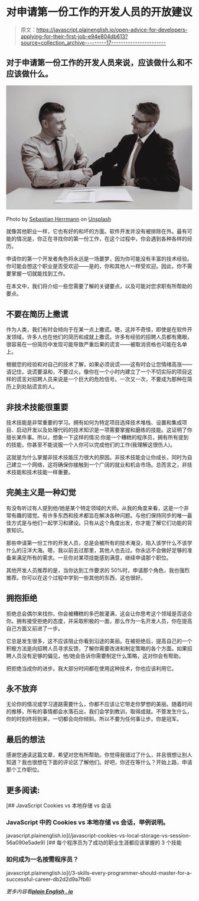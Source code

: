 # 对申请第一份工作的开发人员的开放建议

> 原文：<https://javascript.plainenglish.io/open-advice-for-developers-applying-for-their-first-job-e94e804db613?source=collection_archive---------17----------------------->

## 对于申请第一份工作的开发人员来说，应该做什么和不应该做什么。

![](img/202c4ea1dfed640035de6f16180a3670.png)

Photo by [Sebastian Herrmann](https://unsplash.com/@officestock?utm_source=medium&utm_medium=referral) on [Unsplash](https://unsplash.com?utm_source=medium&utm_medium=referral)

就像其他职业一样，它也有好的和坏的方面。软件开发并没有被排除在外。最有可能的情况是，你正在寻找你的第一份工作，在这个过程中，你会遇到各种各样的经历。

申请你的第一个开发者角色将永远是一场噩梦，因为你可能没有丰富的技术经验。你可能会想这个职业是否受欢迎——是的，你和其他人一样受欢迎。因此，你不需要掌握一切就能找到工作。

在本文中，我们将介绍一些您需要了解的关键要点，以及可能对您求职有所帮助的要点。

## **不要在简历上撒谎**

作为人类，我们有时会倾向于在某一点上撒谎。嗯，这并不奇怪，即使是在软件开发领域，许多人也在他们的简历和成就上撒谎。许多有经验的招聘人员都有鹰眼，很容易在一份简历中发现可能导致严重后果的谎言——被取消资格也可能在名单上。

根据您的经验和对自己的技术了解，如果必须说谎——这有时会让您情绪高涨——请记住，说谎要温和，不要过火。像你在一个小时内建立了一个不切实际的项目这样的谎言对招聘人员来说是一个巨大的危险信号。一次又一次，不要成为那种在简历上到处贴谎言的人。

## **非技术技能很重要**

技术技能是非常重要的学习。拥有如何为特定项目选择技术堆栈、设置和集成项目、启动开发以及处理代码的技术知识是一项需要掌握和磨练的技能。这证明了你擅长某件事。所以，想象一下这样的情况:你是一个糟糕的程序员，拥有所有提到的技能，你甚至不能说服一个人你可以完成他们的工作(我理解这很伤人)。

这就是为什么掌握非技术技能压力很大的原因。非技术技能会让你成长，同时为自己建立一个网络，这将确保你接触到一个广阔的就业和机会市场。总而言之，非技术技能和技术技能一样重要。

## **完美主义是一种幻觉**

有没有听过有人提到他/她是某个特定领域的大师。从我的角度来看，这是一个非常有趣的错觉。有许多东西和技术都旨在解决各种问题。与他们保持同步的唯一最佳方式是与他们一起学习和建设。只有从这个角度出发，你才能了解它们功能的背景知识。

那些申请第一份工作的开发人员，总是会被所有的技术淹没，陷入该学什么不该学什么的汪洋大海。嗯，我以前去过那里，其他人也去过。你永远不会做好足够的准备来满足所有的需求。一旦你对某项技能感到满意，继续申请那个职位。

其他开发人员推荐的是，当你达到工作要求的 50%时，申请那个角色，我也强烈推荐。你可以在这个过程中学到一些其他的东西，这也很好。

## **拥抱拒绝**

拒绝总会偶尔来找你，你会被糟糕的多巴胺灌满，这会让你思考这个领域是否适合你。拥有接受拒绝的态度，并采取积极的一面，那么作为一名开发人员，你在提高自己方面又前进了一步。

它总是发生很多，这不应该阻止你看到沿途的美丽。在被拒绝后，提高自己的一个积极方法是向招聘人员寻求反馈，了解你需要改进和制定策略的各个方面。如果招聘人员没有足够的偏见，他/她会告诉你需要制定什么策略，这对你会有帮助。

把拒绝当成你的进步。我大部分时间都在使用这种技术，你也应该利用它。

## **永不放弃**

无论你的情况或学习道路需要什么，你都不应该让它带走你梦想的美丽。随着时间的推移，所有的事情都会水落石出，我们会学到教训，取得成就。不管发生什么，你的时刻终将到来，一切都会向你倾斜。所以不要为任何事让步。你是冠军。

## **最后的想法**

感谢您通读这篇文章，希望对您有所帮助。你觉得我错过了什么，并且很想让别人知道？我也很想在下面的评论区了解他们。好吧，你还在等什么？开始上路，申请那个工作职位。

## **更多阅读:**

[](/javascript-cookies-vs-local-storage-vs-session-56a090e5ade9) [## JavaScript Cookies vs 本地存储 vs 会话

### JavaScript 中的 Cookies vs 本地存储 vs 会话，举例说明。

javascript.plainenglish.io](/javascript-cookies-vs-local-storage-vs-session-56a090e5ade9) [](/3-skills-every-programmer-should-master-for-a-successful-career-db2d2d9a7fb6) [## 每个程序员为了成功的职业生涯都应该掌握的 3 个技能

### 如何成为一名按需程序员？

javascript.plainenglish.io](/3-skills-every-programmer-should-master-for-a-successful-career-db2d2d9a7fb6) 

*更多内容看*[***plain English . io***](http://plainenglish.io/)